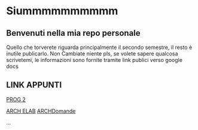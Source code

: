 # Siummmmmmmmmm
## Benvenuti nella mia repo personale

Quello che torverete riguarda principalmente il secondo semestre, il resto è inutile publicarlo.
Non Cambiate niente pls, se volete sapere qualcosa scrivetemi,
le informazioni sono fornite tramite link publici verso google docs

## LINK APPUNTI
[PROG 2](https://docs.google.com/document/d/1HgSItuF_dtx4Uf8tVKB-kT5dRAEclo5WALI2UsVFs5A/)

[ARCH ELAB](https://docs.google.com/document/d/1CVY9kO64jYGJ1sEM_ONlc-DGv0lMOvjYKfM5P2io1xI)
[ARCHDomande](https://docs.google.com/document/d/1YRqDnacMOnU_o-mptGHBZ5gKxa-H4WY1YLWnTE4GERQ)

...

